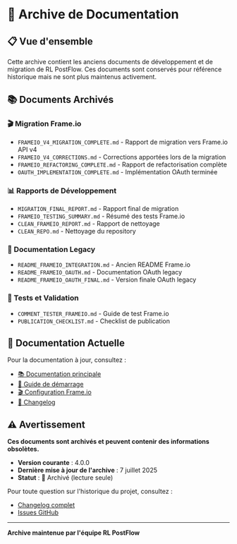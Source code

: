 # 📁 Archive de Documentation

## 📋 Vue d'ensemble

Cette archive contient les anciens documents de développement et de migration de RL PostFlow. Ces documents sont conservés pour référence historique mais ne sont plus maintenus activement.

## 📚 Documents Archivés

### 🎬 Migration Frame.io
- `FRAMEIO_V4_MIGRATION_COMPLETE.md` - Rapport de migration vers Frame.io API v4
- `FRAMEIO_V4_CORRECTIONS.md` - Corrections apportées lors de la migration
- `FRAMEIO_REFACTORING_COMPLETE.md` - Rapport de refactorisation complète
- `OAUTH_IMPLEMENTATION_COMPLETE.md` - Implémentation OAuth terminée

### 📊 Rapports de Développement
- `MIGRATION_FINAL_REPORT.md` - Rapport final de migration
- `FRAMEIO_TESTING_SUMMARY.md` - Résumé des tests Frame.io
- `CLEAN_FRAMEIO_REPORT.md` - Rapport de nettoyage
- `CLEAN_REPO.md` - Nettoyage du repository

### 📖 Documentation Legacy
- `README_FRAMEIO_INTEGRATION.md` - Ancien README Frame.io
- `README_FRAMEIO_OAUTH.md` - Documentation OAuth legacy
- `README_FRAMEIO_OAUTH_FINAL.md` - Version finale OAuth legacy

### 🧪 Tests et Validation
- `COMMENT_TESTER_FRAMEIO.md` - Guide de test Frame.io
- `PUBLICATION_CHECKLIST.md` - Checklist de publication

## 🔗 Documentation Actuelle

Pour la documentation à jour, consultez :

- [📚 Documentation principale](../README.md)
- [🚀 Guide de démarrage](../guides/QUICK_START.md)
- [🎬 Configuration Frame.io](../integrations/FRAMEIO_OAUTH.md)
- [📖 Changelog](../releases/CHANGELOG.md)

## ⚠️ Avertissement

**Ces documents sont archivés et peuvent contenir des informations obsolètes.**

- **Version courante** : 4.0.0
- **Dernière mise à jour de l'archive** : 7 juillet 2025
- **Statut** : 📁 Archivé (lecture seule)

Pour toute question sur l'historique du projet, consultez :
- [Changelog complet](../releases/CHANGELOG.md)
- [Issues GitHub](https://github.com/your-repo/rl_postflow/issues)

---

**Archive maintenue par l'équipe RL PostFlow**
